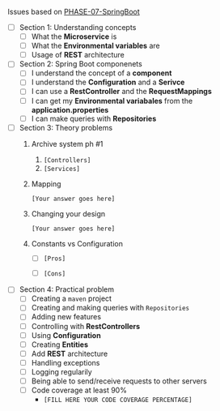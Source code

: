 Issues based on [PHASE-07-SpringBoot](07-SpringBoot.md)


- [ ] Section 1: Understanding concepts
    - [ ] What the **Microservice** is
    - [ ] What the **Environmental variables** are
    - [ ] Usage of **REST** architecture

- [ ] Section 2: Spring Boot componenets
  - [ ] I understand the concept of a **component**
  - [ ] I understand the **Configuration** and a **Serivce**
  - [ ] I can use a **RestController** and the **RequestMappings**
  - [ ] I can get my **Environmental variabales** from the **application.properties**
  - [ ] I can make queries with **Repositories**

- [ ] Section 3: Theory problems
  1. Archive system ph #1
     
     1. `[Controllers]`
     2. `[Services]`
  2. Mapping
     
     `[Your answer goes here]` 
  3. Changing your design
     
     `[Your answer goes here]`

  4. Constants vs Configuration
     
     - [ ] `[Pros]`
     - [ ] `[Cons]`


- [ ] Section 4: Practical problem
    - [ ] Creating a `maven` project
    - [ ] Creating and making queries with `Repositories`
    - [ ] Adding new features
    - [ ] Controlling with **RestControllers**
    - [ ] Using **Configuration**
    - [ ] Creating **Entities**
    - [ ] Add **REST** architecture
    - [ ] Handling exceptions
    - [ ] Logging regularily
    - [ ] Being able to send/receive requests to other servers
    - [ ] Code coverage at least 90%
        - `[FILL HERE YOUR CODE COVERAGE PERCENTAGE]`

